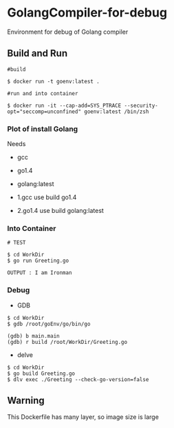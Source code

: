# GolangCompiler-for-debug
Environment for debug of Golang compiler

## Build and Run

```
#build 

$ docker run -t goenv:latest .

#run and into container

$ docker run -it --cap-add=SYS_PTRACE --security-opt="seccomp=unconfined" goenv:latest /bin/zsh
```

### Plot of install Golang

Needs
- gcc
- go1.4
- golang:latest


- 1.gcc use build go1.4
- 2.go1.4 use build golang:latest

### Into Container

```
# TEST

$ cd WorkDir
$ go run Greeting.go

OUTPUT : I am Ironman

```

### Debug

- GDB

```
$ cd WorkDir 
$ gdb /root/goEnv/go/bin/go

(gdb) b main.main
(gdb) r build /root/WorkDir/Greeting.go

```

- delve

```
$ cd WorkDir
$ go build Greeting.go
$ dlv exec ./Greeting --check-go-version=false
```

## Warning

This Dockerfile has many layer, so image size is large 


